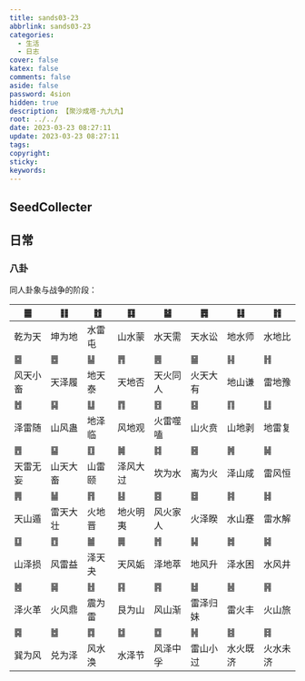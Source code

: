 ```yaml
---
title: sands03-23
abbrlink: sands03-23
categories:
  - 生活
  - 日志
cover: false
katex: false
comments: false
aside: false
password: 4sion
hidden: true
description: 【聚沙成塔·九九九】
root: ../../
date: 2023-03-23 08:27:11
update: 2023-03-23 08:27:11
tags:
copyright:
sticky:
keywords:
---
```


## SeedCollecter


## 日常


### 八卦
同人卦象与战争的阶段：

| ䷀ | ䷁ | ䷂ | ䷃ | ䷄ | ䷅ | ䷆ | ䷇ |
| --- | --- | --- | --- | --- | --- | --- | --- |
| 乾为天 | 坤为地 | 水雷屯 | 山水蒙 | 水天需 | 天水讼 | 地水师 | 水地比 |
| ䷈ | ䷉ | ䷊ | ䷋ | ䷌ | ䷍ | ䷎ | ䷏ |
| 风天小畜 | 天泽履 | 地天泰 | 天地否 | 天火同人 | 火天大有 | 地山谦 | 雷地豫 |
| ䷐ | ䷑ | ䷒ | ䷓ | ䷔ | ䷕ | ䷖ | ䷗ |
| 泽雷随 | 山风蛊 | 地泽临 | 风地观 | 火雷噬嗑 | 山火贲 | 山地剥 | 地雷复 |
| ䷘ | ䷙ | ䷚ | ䷛ | ䷜ | ䷝ | ䷞ | ䷟ |
| 天雷无妄 | 山天大畜 | 山雷颐 | 泽风大过 | 坎为水 | 离为火 | 泽山咸 | 雷风恒 |
| ䷠ | ䷡ | ䷢ | ䷣ | ䷤ | ䷥ | ䷦ | ䷧ |
| 天山遁 | 雷天大壮 | 火地晋 | 地火明夷 | 风火家人 | 火泽睽 | 水山蹇 | 雷水解 |
| ䷨ | ䷩ | ䷪ | ䷫ | ䷬ | ䷭ | ䷮ | ䷯ |
| 山泽损 | 风雷益 | 泽天夬 | 天风姤 | 泽地萃 | 地风升 | 泽水困 | 水风井 |
| ䷰ | ䷱ | ䷲ | ䷳ | ䷴ | ䷵ | ䷶ | ䷷ |
| 泽火革 | 火风鼎 | 震为雷 | 艮为山 | 风山渐 | 雷泽归妹 | 雷火丰 | 火山旅 |
| ䷸ | ䷹ | ䷺ | ䷻ | ䷼ | ䷽ | ䷾ | ䷿ |
| 巽为风 | 兑为泽 | 风水涣 | 水泽节 | 风泽中孚 | 雷山小过 | 水火既济 | 火水未济 |